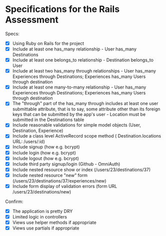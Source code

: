 # Specifications for the Rails Assessment

Specs:
- [x] Using Ruby on Rails for the project
- [x] Include at least one has_many relationship - User has_many Destinations
- [x] Include at least one belongs_to relationship - Destination belongs_to User
- [x] Include at least two has_many through relationships - User has_many Experiences through Destinations; Experiences has_many Users through destination
- [x] Include at least one many-to-many relationship - User has_many Experiences through Destinations; Experiences has_many Users through destination
- [x] The "through" part of the has_many through includes at least one user submittable attribute, that is to say, some attribute other than its foreign keys that can be submitted by the app's user - Location must be submitted in the Destinations table
- [x] Include reasonable validations for simple model objects (User, Destination, Experience)
- [x] Include a class level ActiveRecord scope method ( Destination.locations URL: /users/:id)
- [x] Include signup (how e.g. bcrypt)
- [x] Include login (how e.g. bcrypt)
- [x] Include logout (how e.g. bcrypt)
- [x] Include third party signup/login (Github - OmniAuth)
- [x] Include nested resource show or index (/users/23/destinations/37)
- [x] Include nested resource "new" form (/users/23/destinations/37/experiences/new)
- [x] Include form display of validation errors (form URL /users/23/destinations/new)

Confirm:
- [x] The application is pretty DRY
- [x] Limited logic in controllers
- [x] Views use helper methods if appropriate
- [x] Views use partials if appropriate
